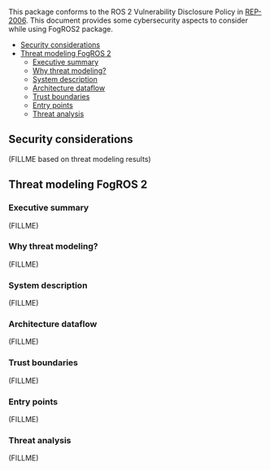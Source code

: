 This package conforms to the ROS 2 Vulnerability Disclosure Policy in [REP-2006](https://www.ros.org/reps/rep-2006.html). This document provides some cybersecurity aspects to consider while using FogROS2 package.

- [Security considerations](#security-considerations)
- [Threat modeling FogROS 2](#threat-modeling-fogros-2)
  - [Executive summary](#executive-summary)
  - [Why threat modeling?](#why-threat-modeling)
  - [System description](#system-description)
  - [Architecture dataflow](#architecture-dataflow)
  - [Trust boundaries](#trust-boundaries)
  - [Entry points](#entry-points)
  - [Threat analysis](#threat-analysis)

## Security considerations
(FILLME based on threat modeling results)

## Threat modeling FogROS 2
### Executive summary
(FILLME)

### Why threat modeling?
(FILLME)

### System description
(FILLME)

### Architecture dataflow
(FILLME)

### Trust boundaries
(FILLME)

### Entry points
(FILLME)

### Threat analysis
(FILLME)


